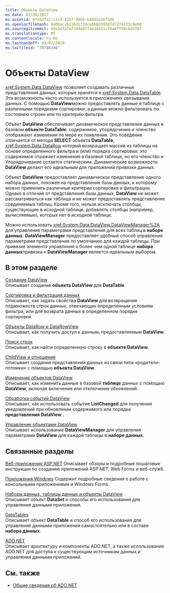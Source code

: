 ```yaml
---
title: Объекты DataView
ms.date: 03/30/2017
ms.assetid: 0fe5dfa2-c1cd-435f-90b6-b4dd2e3ef34b
ms.openlocfilehash: 8a06accb11631f2dce6b0d39587d7274223c0e68
ms.sourcegitcommit: d2e1dfa7ef2d4e9ffae3d431cf6a4ffd9c8d378f
ms.translationtype: MT
ms.contentlocale: ru-RU
ms.lasthandoff: 09/07/2019
ms.locfileid: "70786346"
---
```

# <a name="dataviews"></a>Объекты DataView
<xref:System.Data.DataView> позволяет создавать различные представления данных, которые хранятся в <xref:System.Data.DataTable>. Эта возможность часто используется в приложениях связывания данных. С помощью **DataView**можно предоставлять данные в таблице с различными порядками сортировки, а данные можно фильтровать по состоянию строки или по критерию фильтра.  
  
 Объект **DataView** обеспечивает динамическое представление данных в базовом **объекте DataTable**: содержимое, упорядочение и членство отображают изменения по мере их появления. Это поведение отличается от метода **SELECT** объекта **DataTable**, <xref:System.Data.DataRow> который возвращает массив из таблицы на основе определенного фильтра и (или) порядка сортировки: это содержимое отражает изменения в базовой таблице, но его членство и Упорядочивание остается статическим. Динамические возможности **DataView** делают его идеальным для приложений привязки данных.  
  
 Объект **DataView** предоставляет динамическое представление одного набора данных, похожее на представление базы данных, к которому можно применить различные критерии сортировки и фильтрации. Однако в отличие от представления базы данных, **DataView** не может рассматриваться как таблица и не может предоставлять представление соединяемых таблиц. Кроме того, нельзя исключать столбцы, существующие в исходной таблице, добавлять столбцы (например, вычисляемые), которых нет в исходной таблице.  
  
 Можно использовать <xref:System.Data.DataView.DataViewManager%2A> для управления параметрами представления для всех таблиц в **наборе данных**. **DataViewManager** предоставляет удобный способ управления параметрами представления по умолчанию для каждой таблицы. При привязке элемента управления к более чем одной таблице **набора данных**привязка к **DataViewManager** является идеальным выбором.  
  
## <a name="in-this-section"></a>В этом разделе  
 [Создание DataView](creating-a-dataview.md)  
 Описывает создание **объекта DataView** для **DataTable**.  
  
 [Сортировка и фильтрация данных](sorting-and-filtering-data.md)  
 Описывает, как задать свойства **DataView** для возвращения подмножеств строк данных, отвечающих определенным условиям фильтра, или для возврата данных в определенном порядке сортировки.  
  
 [Объекты DataRow и DataRowView](datarows-and-datarowviews.md)  
 Описывает, как получить доступ к данным, предоставляемым **DataView**.  
  
 [Поиск строк](finding-rows.md)  
 Описывает, как найти определенную строку в **объекте DataView**.  
  
 [ChildView и отношения](childviews-and-relations.md)  
 Описывает создание представлений данных из связи типа «родители-потомки» с помощью **объекта DataView**.  
  
 [Изменение объектов DataView](modifying-dataviews.md)  
 Описывает, как изменить данные в базовой **таблице** данных с помощью **DataView**, включая включение или отключение обновлений.  
  
 [Обработка событий DataView](handling-dataview-events.md)  
 Описывает, как использовать событие **ListChanged** для получения уведомлений при обновлении содержимого или порядка **представления DataView** .  
  
 [Управление объектами DataView](managing-dataviews.md)  
 Описывает использование **DataViewManager** для управления параметрами **DataView** для каждой таблицы в **наборе данных**.  
  
## <a name="related-sections"></a>Связанные разделы  
 [Веб-приложения ASP.NET](https://docs.microsoft.com/previous-versions/655cec97(v=vs.100))  
 Описывает обзоры и подробные пошаговые инструкции по созданию приложений ASP.NET, Web Forms и веб-служб.  
  
 [Приложения Windows](https://docs.microsoft.com/previous-versions/ms184421(v=vs.100))  
 Содержит подробные сведения о работе с консольными приложениями и Windows Forms.  
  
 [Наборы данных, таблицы данных и объекты DataView](index.md)  
 Описывает объект **DataSet** и способы его использования для управления данными приложения.  
  
 [DataTables](datatables.md)  
 Описывает объект **DataTable** и способ его использования для управления данными приложения самостоятельно или в составе **набора данных**.  
  
 [ADO.NET](../index.md)  
 Описывает архитектуру и компоненты ADO.NET, а также использование ADO.NET для доступа к существующим источникам данных и управления данными приложений.  
  
## <a name="see-also"></a>См. также

- [Общие сведения об ADO.NET](../ado-net-overview.md)
